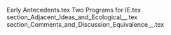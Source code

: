Early Antecedents.tex
Two Programs for IE.tex
section_Adjacent_Ideas_and_Ecological__.tex
section_Comments_and_Discussion_Equivalence__.tex
